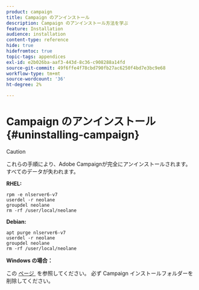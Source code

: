 ```yaml
---
product: campaign
title: Campaign のアンインストール
description: Campaign のアンインストール方法を学ぶ
feature: Installation
audience: installation
content-type: reference
hide: true
hidefromtoc: true
topic-tags: appendices
exl-id: e2b026ba-aaf3-443d-8c36-c908288a14fd
source-git-commit: 49f6ffe4f78cbd790fb27ac6250f4bd7e3bc9e68
workflow-type: tm+mt
source-wordcount: '36'
ht-degree: 2%

---
```


# Campaign のアンインストール{#uninstalling-campaign}



>[!CAUTION]
>
>これらの手順により、Adobe Campaignが完全にアンインストールされます。 すべてのデータが失われます。

**RHEL:**

```
rpm -e nlserver6-v7
userdel -r neolane
groupdel neolane
rm -rf /user/local/neolane
```

**Debian:**

```
apt purge nlserver6-v7
userdel -r neolane
groupdel neolane
rm -rf /user/local/neolane
```

**Windows の場合：**

この [&#x200B; ページ &#x200B;](../../migration/using/migrating-in-windows-for-adobe-campaign-7.md#deleting-and-cleansing-adobe-campaign-previous-version) を参照してください。 必ず Campaign インストールフォルダーを削除してください。
